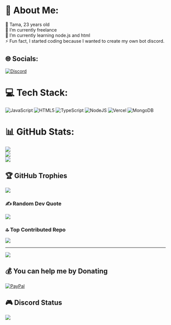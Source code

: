 # 💫 About Me:
👋 Tama, 23 years old<br>🔭 I’m currently freelance<br>🌱 I’m currently learning node.js and html<br>⚡ Fun fact, I started coding because I wanted to create my own bot discord.


## 🌐 Socials:
[![Discord](https://img.shields.io/badge/Discord-%237289DA.svg?logo=discord&logoColor=white)](https://discord.gg/WsdpSzpRX3) 

# 💻 Tech Stack:
![JavaScript](https://img.shields.io/badge/javascript-%23323330.svg?style=plastic&logo=javascript&logoColor=%23F7DF1E) ![HTML5](https://img.shields.io/badge/html5-%23E34F26.svg?style=plastic&logo=html5&logoColor=white) ![TypeScript](https://img.shields.io/badge/typescript-%23007ACC.svg?style=plastic&logo=typescript&logoColor=white) ![NodeJS](https://img.shields.io/badge/node.js-6DA55F?style=plastic&logo=node.js&logoColor=white) ![Vercel](https://img.shields.io/badge/vercel-%23000000.svg?style=plastic&logo=vercel&logoColor=white) ![MongoDB](https://img.shields.io/badge/MongoDB-%234ea94b.svg?style=plastic&logo=mongodb&logoColor=white)
# 📊 GitHub Stats:
![](https://github-readme-stats.vercel.app/api?username=FalTama&theme=dark&hide_border=false&include_all_commits=false&count_private=false)<br/>
![](https://github-readme-streak-stats.herokuapp.com/?user=FalTama&theme=dark&hide_border=false)<br/>
![](https://github-readme-stats.vercel.app/api/top-langs/?username=FalTama&theme=dark&hide_border=false&include_all_commits=false&count_private=false&layout=compact)

## 🏆 GitHub Trophies
![](https://github-profile-trophy.vercel.app/?username=FalTama&theme=neon&no-frame=false&no-bg=true&margin-w=4)

### ✍️ Random Dev Quote
![](https://quotes-github-readme.vercel.app/api?type=horizontal&theme=tokyonight)

### 🔝 Top Contributed Repo
![](https://github-contributor-stats.vercel.app/api?username=FalTama&limit=5&theme=neon&combine_all_yearly_contributions=true)

---
[![](https://visitcount.itsvg.in/api?id=FalTama&icon=0&color=2)](https://visitcount.itsvg.in)

  ## 💰 You can help me by Donating
  [![PayPal](https://img.shields.io/badge/PayPal-00457C?style=for-the-badge&logo=paypal&logoColor=white)](https://paypal.me/@tama1088) 

  
<!-- Proudly created with GPRM ( https://gprm.itsvg.in ) -->

## 🎮 Discord Status
<img src="https://lanyard.cnrad.dev/api/485088844451151889?theme=dark&hideDiscrim=true&borderRadius=30px" />
